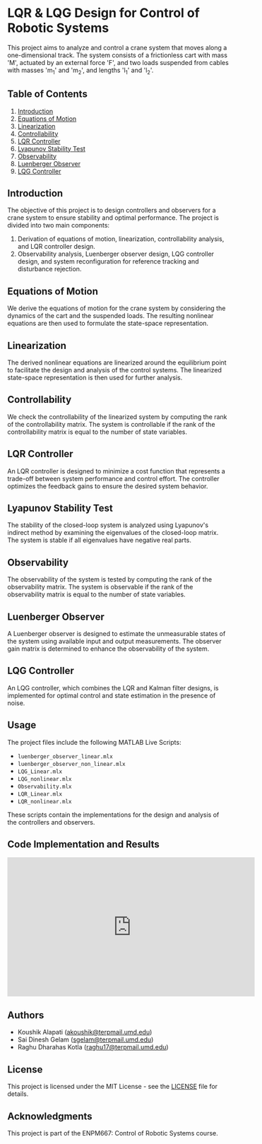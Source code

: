 # LQR & LQG Design for Control of Robotic Systems
This project aims to analyze and control a crane system that moves along a one-dimensional track. The system consists of a frictionless cart with mass 'M', actuated by an external force 'F', and two loads suspended from cables with masses 'm<sub>1</sub>' and 'm<sub>2</sub>', and lengths 'l<sub>1</sub>' and 'l<sub>2</sub>'.

## Table of Contents
1. [Introduction](#introduction)
2. [Equations of Motion](#equations-of-motion)
3. [Linearization](#linearization)
4. [Controllability](#controllability)
5. [LQR Controller](#lqr-controller)
6. [Lyapunov Stability Test](#lyapunov-stability-test)
7. [Observability](#observability)
8. [Luenberger Observer](#luenberger-observer)
9. [LQG Controller](#lqg-controller)

## Introduction
The objective of this project is to design controllers and observers for a crane system to ensure stability and optimal performance. The project is divided into two main components:
1. Derivation of equations of motion, linearization, controllability analysis, and LQR controller design.
2. Observability analysis, Luenberger observer design, LQG controller design, and system reconfiguration for reference tracking and disturbance rejection.

## Equations of Motion
We derive the equations of motion for the crane system by considering the dynamics of the cart and the suspended loads. The resulting nonlinear equations are then used to formulate the state-space representation.

## Linearization
The derived nonlinear equations are linearized around the equilibrium point to facilitate the design and analysis of the control systems. The linearized state-space representation is then used for further analysis.

## Controllability
We check the controllability of the linearized system by computing the rank of the controllability matrix. The system is controllable if the rank of the controllability matrix is equal to the number of state variables.

## LQR Controller
An LQR controller is designed to minimize a cost function that represents a trade-off between system performance and control effort. The controller optimizes the feedback gains to ensure the desired system behavior.

## Lyapunov Stability Test
The stability of the closed-loop system is analyzed using Lyapunov's indirect method by examining the eigenvalues of the closed-loop matrix. The system is stable if all eigenvalues have negative real parts.

## Observability
The observability of the system is tested by computing the rank of the observability matrix. The system is observable if the rank of the observability matrix is equal to the number of state variables.

## Luenberger Observer
A Luenberger observer is designed to estimate the unmeasurable states of the system using available input and output measurements. The observer gain matrix is determined to enhance the observability of the system.

## LQG Controller
An LQG controller, which combines the LQR and Kalman filter designs, is implemented for optimal control and state estimation in the presence of noise.

## Usage
The project files include the following MATLAB Live Scripts:
- `luenberger_observer_linear.mlx`
- `luenberger_observer_non_linear.mlx`
- `LQG_Linear.mlx`
- `LQG_nonlinear.mlx`
- `Observability.mlx`
- `LQR_Linear.mlx`
- `LQR_nonlinear.mlx`

These scripts contain the implementations for the design and analysis of the controllers and observers.

## Code Implementation and Results

<iframe width="560" height="315" src="https://www.youtube.com/watch?v=hGSncaZw_rQ&ab_channel=KoushikAlapati" frameborder="0" allow="accelerometer; autoplay; encrypted-media; gyroscope; picture-in-picture" allowfullscreen></iframe>

## Authors
- Koushik Alapati (akoushik@terpmail.umd.edu)
- Sai Dinesh Gelam (sgelam@terpmail.umd.edu)
- Raghu Dharahas Kotla (raghu17@terpmail.umd.edu)

## License
This project is licensed under the MIT License - see the [LICENSE](LICENSE) file for details.

## Acknowledgments
This project is part of the ENPM667: Control of Robotic Systems course.
